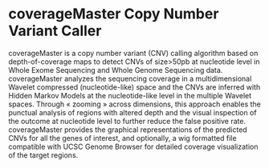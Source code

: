 # coverageMaster Copy Number Variant Caller

coverageMaster is a copy number variant (CNV) calling algorithm based on depth-of-coverage maps to detect CNVs of size>50pb at nucleotide level in Whole Exome Sequencing and Whole Genome Sequencing data. coverageMaster analyzes the sequencing coverage in a multidimensional Wavelet compressed (nucleotide-like) space and the CNVs are inferred with Hidden Markov Models at the nucleotide-like level in the multiple Wavelet spaces. Through « zooming » across dimensions, this approach enables the punctual analysis of regions with altered depth and the visual inspection of the outcome at nucleotide level to further reduce the false positive rate. coverageMaster provides the graphical representations of the predicted CNVs for all the genes of interest, and optionally, a wig formatted file compatible with UCSC Genome Browser for detailed coverage visualization of the target regions. 
